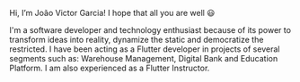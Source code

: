 Hi, I’m João Victor Garcia! I hope that all you are well 😃

I'm a software developer and technology enthusiast because of its power to transform ideas into reality, dynamize the static and democratize the restricted. I have been acting as a Flutter developer in projects of several segments such as: Warehouse Management, Digital Bank and Education Platform. I am also experienced as a Flutter Instructor.


<!---
joaovictorgarcia10/joaovictorgarcia10 is a ✨ special ✨ repository because its `README.md` (this file) appears on your GitHub profile.
You can click the Preview link to take a look at your changes.
--->
